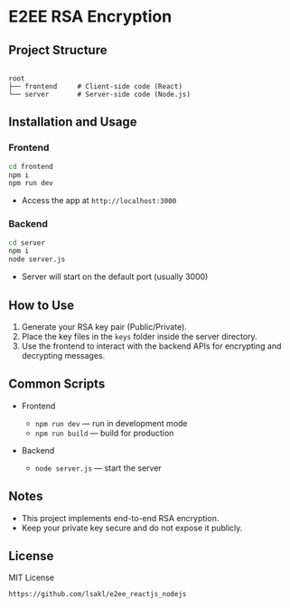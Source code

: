 
# E2EE RSA Encryption
## Project Structure
```

root
├── frontend     # Client-side code (React)
└── server       # Server-side code (Node.js)

````

## Installation and Usage

### Frontend
```bash
cd frontend
npm i
npm run dev
````

* Access the app at `http://localhost:3000`

### Backend

```bash
cd server
npm i
node server.js
```

* Server will start on the default port (usually 3000)

## How to Use

1. Generate your RSA key pair (Public/Private).
2. Place the key files in the `keys` folder inside the server directory.
3. Use the frontend to interact with the backend APIs for encrypting and decrypting messages.

## Common Scripts

* Frontend

  * `npm run dev` — run in development mode
  * `npm run build` — build for production

* Backend

  * `node server.js` — start the server

## Notes

* This project implements end-to-end RSA encryption.
* Keep your private key secure and do not expose it publicly.

## License

MIT License

```
https://github.com/lsakl/e2ee_reactjs_nodejs
```
